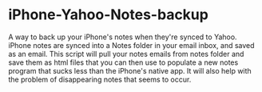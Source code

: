 # iPhone-Yahoo-Notes-backup
A way to back up your iPhone's notes when they're synced to Yahoo. iPhone notes are synced into a Notes folder in your email
inbox, and saved as an email. This script will pull your notes emails from notes folder and save them as html files that 
you can then use to populate a new notes program that sucks less than the iPhone's native app. It will also help with the 
problem of disappearing notes that seems to occur. 
